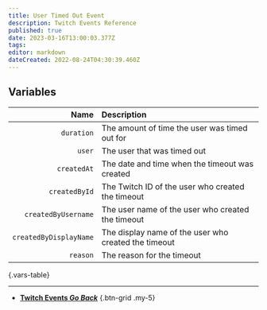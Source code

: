 ```yaml
---
title: User Timed Out Event
description: Twitch Events Reference
published: true
date: 2023-03-16T13:00:03.377Z
tags: 
editor: markdown
dateCreated: 2022-08-24T04:30:39.460Z
---
```


## Variables
Name | Description
----:|:------------
`duration` | The amount of time the user was timed out for
`user` | The user that was timed out 
`createdAt` | The date and time when the timeout was created
`createdById` | The Twitch ID of the user who created the timeout 
`createdByUsername` | The user name of the user who created the timeout
`createdByDisplayName` | The display name of the user who created the timeout
`reason` | The reason for the timeout
{.vars-table}

---

- [<i class="mdi mdi-chevron-left"></i>**Twitch Events *Go Back***](/Platforms/Twitch/Events)
{.btn-grid .my-5}